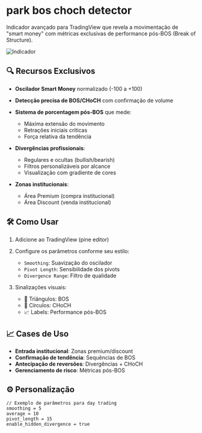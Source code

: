 # park bos choch detector

Indicador avançado para TradingView que revela a movimentação de "smart money" com métricas exclusivas de performance pós-BOS (Break of Structure).

![Indicador]([https://example.com/screenshot.png](https://imgur.com/a/fTAbO1A))

## 🔍 Recursos Exclusivos

- **Oscilador Smart Money** normalizado (-100 a +100)
- **Detecção precisa de BOS/CHoCH** com confirmação de volume
- **Sistema de porcentagem pós-BOS** que mede:
  - Máxima extensão do movimento
  - Retrações iniciais críticas
  - Força relativa da tendência

- **Divergências profissionais**:
  - Regulares e ocultas (bullish/bearish)
  - Filtros personalizáveis por alcance
  - Visualização com gradiente de cores

- **Zonas institucionais**:
  - Área Premium (compra institucional)
  - Área Discount (venda institucional)

## 🛠 Como Usar

1. Adicione ao TradingView (pine editor)
2. Configure os parâmetros conforme seu estilo:
   - `Smoothing`: Suavização do oscilador
   - `Pivot Length`: Sensibilidade dos pivots
   - `Divergence Range`: Filtro de qualidade

3. Sinalizações visuais:
   - 🔼 Triângulos: BOS
   - 🔵 Círculos: CHoCH
   - 📈 Labels: Performance pós-BOS

## 📈 Cases de Uso

- **Entrada institucional**: Zonas premium/discount
- **Confirmação de tendência**: Sequências de BOS
- **Antecipação de reversões**: Divergências + CHoCH
- **Gerenciamento de risco**: Métricas pós-BOS

## ⚙ Personalização

```pine
// Exemplo de parâmetros para day trading
smoothing = 5
average = 10
pivot_length = 15
enable_hidden_divergence = true
